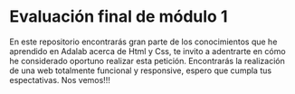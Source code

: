 # Evaluación final de módulo 1

En este repositorio encontrarás gran parte de los conocimientos que he aprendido en Adalab acerca de Html y Css, te invito a adentrarte en cómo he considerado oportuno realizar esta petición.
Encontrarás la realización de una web totalmente funcional y responsive, espero que cumpla tus espectativas.
Nos vemos!!!
